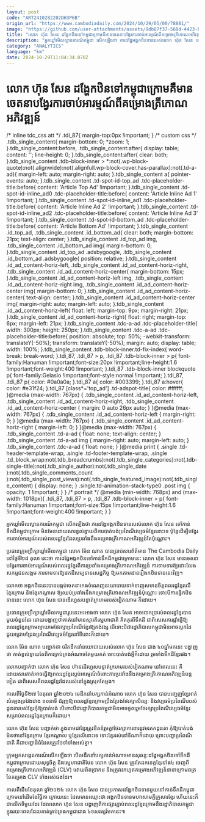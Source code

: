 ```yaml
---
layout: post
code: "ART2410282202DH3P6B"
origin_url: "https://www.cambodiadaily.com/2024/10/29/05/00/78881/"
image: "https://github.com/user-attachments/assets/9db87f37-568d-4423-b6e8-47f12c6815e0"
title: "លោក ហ៊ុន សែន ដង្ហែ​កឋិន​ទៅ​កម្ពុជា​ក្រោម​គឺ​មាន​ចេតនា​បង្វែរ​ការ​ចាប់​អារម្មណ៍​ពី​គម្រោង​ត្រីកោណ​អភិវឌ្ឍន៍"
description: "អ្នក​ឃ្លាំមើល​ស្ថានការណ៍​កម្ពុជា លើកឡើង​ថា ការ​ដង្ហែ​អង្គ​កឋិនទាន​របស់​លោក ហ៊ុន សែន ទៅ​កាន់​ទឹកដី​កម្ពុជា​ក្រោម មិនមែន​ដោយសារ​ខ្វល់ខ្វាយ​ពី​ការ​បាត់បង់​ប្រពៃណី​វប្បធម៌​ខ្មែរ​នោះ​ទេ ប៉ុន្តែ​ដើម្បី​បង្វែរ​ការ​ចាប់អារម្មណ៍​របស់​ពលរដ្ឋ​ខ្មែរ​ដែល​ប្រឆាំង​នឹង​គម្រោង​ត្រីកោណ​អភិវឌ្ឍន៍​តែប៉ុណ្ណោះ។"
category: "ANALYTICS"
language: "km"
date: 2024-10-29T11:04:34.070Z
---
```


# លោក ហ៊ុន សែន ដង្ហែ​កឋិន​ទៅ​កម្ពុជា​ក្រោម​គឺ​មាន​ចេតនា​បង្វែរ​ការ​ចាប់​អារម្មណ៍​ពី​គម្រោង​ត្រីកោណ​អភិវឌ្ឍន៍

/\* inline tdc\_css att \*/ .tdi\_87{ margin-top:0px !important; } /\* custom css \*/ .tdb\_single\_content{ margin-bottom: 0; \*zoom: 1; }.tdb\_single\_content:before, .tdb\_single\_content:after{ display: table; content: ''; line-height: 0; }.tdb\_single\_content:after{ clear: both; }.tdb\_single\_content .tdb-block-inner > \*:not(.wp-block-quote):not(.alignwide):not(.alignfull.wp-block-cover.has-parallax):not(.td-a-ad){ margin-left: auto; margin-right: auto; }.tdb\_single\_content a{ pointer-events: auto; }.tdb\_single\_content .td-spot-id-top\_ad .tdc-placeholder-title:before{ content: 'Article Top Ad' !important; }.tdb\_single\_content .td-spot-id-inline\_ad0 .tdc-placeholder-title:before{ content: 'Article Inline Ad 1' !important; }.tdb\_single\_content .td-spot-id-inline\_ad1 .tdc-placeholder-title:before{ content: 'Article Inline Ad 2' !important; }.tdb\_single\_content .td-spot-id-inline\_ad2 .tdc-placeholder-title:before{ content: 'Article Inline Ad 3' !important; }.tdb\_single\_content .td-spot-id-bottom\_ad .tdc-placeholder-title:before{ content: 'Article Bottom Ad' !important; }.tdb\_single\_content .id\_top\_ad, .tdb\_single\_content .id\_bottom\_ad{ clear: both; margin-bottom: 21px; text-align: center; }.tdb\_single\_content .id\_top\_ad img, .tdb\_single\_content .id\_bottom\_ad img{ margin-bottom: 0; }.tdb\_single\_content .id\_top\_ad .adsbygoogle, .tdb\_single\_content .id\_bottom\_ad .adsbygoogle{ position: relative; }.tdb\_single\_content .id\_ad\_content-horiz-left, .tdb\_single\_content .id\_ad\_content-horiz-right, .tdb\_single\_content .id\_ad\_content-horiz-center{ margin-bottom: 15px; }.tdb\_single\_content .id\_ad\_content-horiz-left img, .tdb\_single\_content .id\_ad\_content-horiz-right img, .tdb\_single\_content .id\_ad\_content-horiz-center img{ margin-bottom: 0; }.tdb\_single\_content .id\_ad\_content-horiz-center{ text-align: center; }.tdb\_single\_content .id\_ad\_content-horiz-center img{ margin-right: auto; margin-left: auto; }.tdb\_single\_content .id\_ad\_content-horiz-left{ float: left; margin-top: 9px; margin-right: 21px; }.tdb\_single\_content .id\_ad\_content-horiz-right{ float: right; margin-top: 6px; margin-left: 21px; }.tdb\_single\_content .tdc-a-ad .tdc-placeholder-title{ width: 300px; height: 250px; }.tdb\_single\_content .tdc-a-ad .tdc-placeholder-title:before{ position: absolute; top: 50%; -webkit-transform: translateY(-50%); transform: translateY(-50%); margin: auto; display: table; width: 100%; }.tdb\_single\_content .tdb-block-inner.td-fix-index{ word-break: break-word; }.tdi\_87, .tdi\_87 > p, .tdi\_87 .tdb-block-inner > p{ font-family:Hanuman !important;font-size:20px !important;line-height:1.6 !important;font-weight:400 !important; }.tdi\_87 .tdb-block-inner blockquote p{ font-family:Gelasio !important;font-style:normal !important; }.tdi\_87, .tdi\_87 p{ color: #0a0a0a; }.tdi\_87 a{ color: #003399; }.tdi\_87 a:hover{ color: #e31f24; }.tdi\_87 \[class\*='top\_ad'\] .td-adspot-title{ color: #ffffff; }@media (max-width: 767px) { .tdb\_single\_content .id\_ad\_content-horiz-left, .tdb\_single\_content .id\_ad\_content-horiz-right, .tdb\_single\_content .id\_ad\_content-horiz-center { margin: 0 auto 26px auto; } }@media (max-width: 767px) { .tdb\_single\_content .id\_ad\_content-horiz-left { margin-right: 0; } }@media (max-width: 767px) { .tdb\_single\_content .id\_ad\_content-horiz-right { margin-left: 0; } }@media (max-width: 767px) { .tdb\_single\_content .td-a-ad { float: none; text-align: center; } .tdb\_single\_content .td-a-ad img { margin-right: auto; margin-left: auto; } .tdb\_single\_content .tdc-a-ad { float: none; } }@media print { .single .td-header-template-wrap, .single .td-footer-template-wrap, .single .td\_block\_wrap:not(.tdb\_breadcrumbs):not(.tdb\_single\_categories):not(.tdb-single-title):not(.tdb\_single\_author):not(.tdb\_single\_date ):not(.tdb\_single\_comments\_count ):not(.tdb\_single\_post\_views):not(.tdb\_single\_featured\_image):not(.tdb\_single\_content) { display: none; } .single.td-animation-stack-type0 .post img { opacity: 1 !important; } } /\* portrait \*/ @media (min-width: 768px) and (max-width: 1018px){ .tdi\_87, .tdi\_87 > p, .tdi\_87 .tdb-block-inner > p{ font-family:Hanuman !important;font-size:15px !important;line-height:1.6 !important;font-weight:400 !important; } }

អ្នក​ឃ្លាំមើល​ស្ថានការណ៍​កម្ពុជា លើកឡើង​ថា ការ​ដង្ហែ​អង្គ​កឋិនទាន​របស់​លោក ហ៊ុន សែន ទៅ​កាន់​ទឹកដី​កម្ពុជា​ក្រោម មិនមែន​ដោយសារ​ខ្វល់ខ្វាយ​ពី​ការ​បាត់បង់​ប្រពៃណី​វប្បធម៌​ខ្មែរ​នោះ​ទេ ប៉ុន្តែ​ដើម្បី​បង្វែរ​ការ​ចាប់អារម្មណ៍​របស់​ពលរដ្ឋ​ខ្មែរ​ដែល​ប្រឆាំង​នឹង​គម្រោង​ត្រីកោណ​អភិវឌ្ឍន៍​តែប៉ុណ្ណោះ។

ប្រធាន​ក្រុមប្រឹក្សា​ឃ្លាំមើល​កម្ពុជា លោក ម៉ែន ណាត បាន​ប្រាប់​សារព័ត៌មាន The Cambodia Daily នៅ​ថ្ងៃទី​២៨ តុលា នេះ​ថា ការ​ដង្ហែ​អង្គ​កឋិន​ទៅ​កាន់​ទឹកដី​កម្ពុជា​ក្រោម​នេះ លោក ហ៊ុន សែន មាន​ចេតនា​បង្វែរ​ការ​ចាប់អារម្មណ៍​របស់​ពលរដ្ឋ​ខ្មែរ​ពី​ការ​ប្រឆាំង​គម្រោង​ត្រីកោណ​អភិវឌ្ឍន៍ ការ​ទាមទារ​ឱ្យ​ដោះលែង​សកម្មជន​សង្គម ការ​ទាមទារ​ឱ្យ​ដក​ដី​សម្បទាន​សេដ្ឋកិច្ច ឱ្យ​មក​តាមដាន​រឿង​កឋិនទាន​នេះ​វិញ។

លោក​ថា អង្គ​កឋិន​នេះ​បាន​បង្កប់​ចេតនា​កេង​ចំណេញ​នយោបាយ​ទាក់ទាញ​សមានចិត្ត​ពលរដ្ឋ​ខ្មែរលើ ខ្មែរក្រោម និង​ខ្មែរ​កណ្តាល ឱ្យ​ឈប់​ប្រឆាំង​នឹង​គម្រោង​ត្រីកោណ​អភិវឌ្ឍន៍​ប៉ុណ្ណោះ ទោះបី​ការ​ធ្វើ​កឋិនទាន​នេះ លោក ហ៊ុន សែន បាន​ដើរ​ហួស​បន្ទាត់​ក្រហម​របស់​វៀតណាម ក៏ដោយ។

ប្រធាន​ក្រុមប្រឹក្សា​ឃ្លាំមើល​កម្ពុជា​រូប​នេះ​អះអាង​ថា លោក ហ៊ុន សែន អាច​បោកប្រាស់​ពលរដ្ឋ​ខ្មែរ​បាន​មួយ​ចំនួន​ដែរ ដោយ​បង្ហាញ​ថា​គាត់​នៅ​មាន​ស្មារតី​ស្នេហា​ជាតិ គិតគូរ​ពី​ទឹកដី ជាពិសេស​ការ​ផ្តាំ​ផ្ញើ​ឱ្យ​ពលរដ្ឋ​ខ្មែរក្រោម​ព្យាយាម​ថែរក្សា​ប្រពៃណី​ខ្មែរ​ឱ្យ​គង់វង្ស បើ​ទោះបីជា​រដ្ឋាភិបាល​កម្ពុជា​មិន​អាច​លូក​ដៃ​ជួយ​ជ្រោមជ្រែង​ប្រពៃណី​វប្បធម៌​ខ្មែរ​នៅ​ទីនោះ​ក៏ដោយ។

លោក ម៉ែន ណាត បញ្ជាក់​ថា ចរិត​ដឹកនាំ​នយោបាយ​របស់​លោក ហ៊ុន សែន ជាង ៤០​ឆ្នាំ​មក​នេះ បង្ហាញ​ថា គាត់​ខ្វល់ខ្វាយ​តែ​ពី​ការ​គ្រប់គ្រង​អំណាច​តែ​មួយ​គត់ ទោះ​បាត់បង់​អ្វី​ក៏ដោយ រួម​ទាំង​ទឹកដី​ខ្មែរ​ផង។

លោក​បញ្ជាក់​ថា លោក ហ៊ុន សែន ហ៊ាន​ដើរ​ហួស​បន្ទាត់​ក្រហម​របស់​វៀតណាម នៅ​ពេលនេះ គឺ​ដោយសារ​គាត់​អាច​ធ្វើ​ឱ្យ​ពលរដ្ឋ​ខ្មែរ​ស្ងប់​អារម្មណ៍​ចំពោះ​ការ​ប្រឆាំង​នឹង​គម្រោង​ត្រីកោណ​អភិវឌ្ឍន៍​បន្ត​ទៀត ជាពិសេស​គឺ​ពលរដ្ឋ​ខ្មែរ​ដែល​រស់នៅ​ក្នុង​ស្រុក​តែម្តង។

កាលពី​ថ្ងៃទី​២៧ ខែ​តុលា ឆ្នាំ​២០២៤ មេដឹកនាំ​បក្ស​កាន់​អំណាច លោក ហ៊ុន សែន បាន​បញ្ចេញ​ខ្សែអាត់​សំឡេង​ប្រវែង​ជាង ១០​នាទី ជំរុញ​ឱ្យ​ពលរដ្ឋ​ខ្មែរក្រោម​ប្រឹងប្រែង​ថែរក្សា​សិល្បៈ និង​វប្បធម៌​ប្រពៃណី​របស់​ដូនតា​របស់​ខ្មែរ​កុំ​ឱ្យ​បាត់បង់ បើ​ទោះបីជា​រដ្ឋាភិបាល​កម្ពុជា​មិន​អាច​ចូលរួម​ថែរក្សា​ប្រពៃណី​វប្បធម៌​ខ្មែរ​សម្រាប់​ពលរដ្ឋ​ខ្មែរក្រោម​ក៏ដោយ។

លោក ហ៊ុន សែន បញ្ជាក់​ថា ក្នុង​នាម​ជា​ខ្មែរ​ត្រូវ​ខិតខំ​រួម​គ្នា​ថែរក្សា​ការពារ​នូវ​មរតក​ដូនតា កុំ​ឱ្យ​បាត់បង់ មិន​ថា​នៅ​ខ្មែរក្រោម ខ្មែរ​កណ្តាល ឬ​ខ្មែរលើ​នោះ​ទេ ទោះ​ខ្មែរ​រស់នៅ​ទីណា​ក៏ដោយ ព្រោះ​បញ្ហា​ប្រពៃណី​ជាតិ គឺជា​បញ្ហា​ដ៏​ធំ​ដែល​ត្រូវ​ថែទាំ​ទាំងអស់​គ្នា។

ក្រុម​អ្នក​សង្កេតការណ៍​លើកឡើង​ថា បើ​មេដឹកនាំ​បក្ស​កាន់​អំណាច​មាន​សុឆន្ទៈ​ដង្ហែ​អង្គ​កឋិន​ទៅ​ទឹកដី​កម្ពុជា​ក្រោម​ដោយ​សុទ្ធចិត្ត និង​ស្នេហា​ជាតិ​មែន លោក ហ៊ុន សែន ត្រូវតែ​ដក​ខេត្ត​ខ្មែរ​ទាំង​៤ ចេញពី​គម្រោង​ត្រីកោណ​អភិវឌ្ឍន៍ (CLV) ដោយ​ពិតប្រាកដ និង​ត្រូវ​ដកហូត​គម្រោង​អភិវឌ្ឍន៍​នានា​ក្រោម​ឆត្រ​នៃ​គម្រោង CLV ទាំងអស់​ផង​ដែរ។

កាលពី​ដើម​ខែ​តុលា ឆ្នាំ​២០២៤ លោក ហ៊ុន សែន បាន​ប្រកាស​ដង្ហែ​កឋិនទាន​មួយ​ទៅ​កាន់​ទឹកដី​កម្ពុជា​ក្រោម​នៅ​ដើម​ខែ​វិច្ឆិកា ក្រោយ​នេះ ដែល​មាន​ឈ្មោះ​ថា អង្គ​កឋិនទាន​មហា​សាមគ្គី​គ្រួសារ​ខ្មែរ ហើយ​នេះ​ក៏​ជា​លើក​ទី​មួយ​ដែរ ដែល​លោក ហ៊ុន សែន បង្ហាញ​ពី​ការ​ផ្សារភ្ជាប់​ពលរដ្ឋ​ខ្មែរក្រោម​នឹង​រដ្ឋាភិបាល​កម្ពុជា ក្នុង​រយៈពេល​ដែល​គាត់​គ្រប់គ្រង​កម្ពុជា​ជាង ៤​ទសវត្សរ៍​មក​នេះ៕